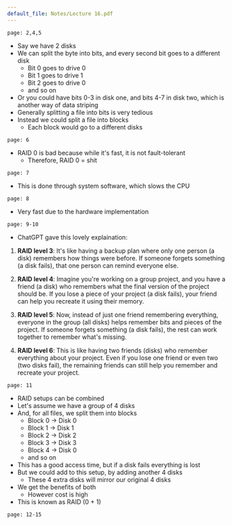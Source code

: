 ```yaml
---
default_file: Notes/Lecture 16.pdf
---
```

```slide-note
page: 2,4,5
```
- Say we have 2 disks
- We can split the byte into bits, and every second bit goes to a different disk
	- Bit 0 goes to drive 0
	- Bit 1 goes to drive 1
	- Bit 2 goes to drive 0
	- and so on
- Or you could have bits 0-3 in disk one, and bits 4-7 in disk two, which is another way of data striping
- Generally splitting a file into bits is very tedious
- Instead we could split a file into blocks
	- Each block would go to a different disks
```slide-note
page: 6
```
- RAID 0 is bad because while it's fast, it is not fault-tolerant
	- Therefore, RAID 0 = shit
```slide-note
page: 7
```
- This is done through system software, which slows the CPU
```slide-note
page: 8
```
- Very fast due to the hardware implementation
```slide-note
page: 9-10
```
- ChatGPT gave this lovely explaination:
1. **RAID level 3**: It's like having a backup plan where only one person (a disk) remembers how things were before. If someone forgets something (a disk fails), that one person can remind everyone else.
    
2. **RAID level 4**: Imagine you're working on a group project, and you have a friend (a disk) who remembers what the final version of the project should be. If you lose a piece of your project (a disk fails), your friend can help you recreate it using their memory.
    
3. **RAID level 5**: Now, instead of just one friend remembering everything, everyone in the group (all disks) helps remember bits and pieces of the project. If someone forgets something (a disk fails), the rest can work together to remember what's missing.
    
4. **RAID level 6**: This is like having two friends (disks) who remember everything about your project. Even if you lose one friend or even two (two disks fail), the remaining friends can still help you remember and recreate your project.

```slide-note
page: 11
```
- RAID setups can be combined
- Let's assume we have a group of 4 disks
- And, for all files, we split them into blocks
	- Block 0 -> Disk 0
	- Block 1 -> Disk 1
	- Block 2 -> Disk 2
	- Block 3 -> Disk 3
	- Block 4 -> Disk 0
	- and so on
- This has a good access time, but if a disk fails everything is lost
- But we could add to this setup, by adding another 4 disks
	- These 4 extra disks will mirror our original 4 disks
- We get the benefits of both
	- However cost is high
- This is known as RAID (0 + 1)

```slide-note
page: 12-15
```
